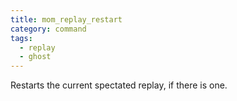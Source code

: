 ```yaml
---
title: mom_replay_restart
category: command
tags:
  - replay
  - ghost
---
```


Restarts the current spectated replay, if there is one.